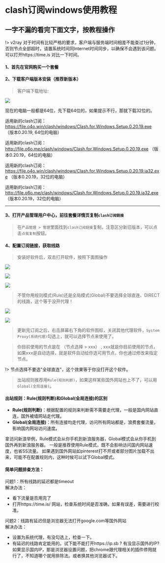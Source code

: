 # clash订阅windows使用教程

## 一字不漏的看完下面文字，按教程操作

!> v2ray 对于时间有比较严格的要求，客户端与服务端时间相差不能查过1分钟，否则节点全部超时，请置系统时间同Internet时间同步，以确保不会遇到该问题。可以打开https://time.is 对比一下时间。
#### 1、首先在官网购买一个套餐

<!-- https://kingfast.cc/buy

如果上面的网址打不开看下面的教程：

https://www.zybuluo.com/hellozubuluo/note/1728024 -->

#### 2、下载客户端版本安装（推荐新版本）

> 客户端下载地址:

![](/img/new-clash.png)

现在的电脑一般都是64位，先下载64位的，如果提示不行，那就下载32位的。

适用新的clash订阅： https://file.o4o.win/clash/windows/Clash.for.Windows.Setup.0.20.19.exe （版本0.20.19, 64位的电脑）

适用新的clash订阅： http://file.o6o.me/clash/windows/Clash.for.Windows.Setup.0.20.19.exe （版本0.20.19，64位的电脑）

适用新的clash订阅： https://file.o4o.win/clash/windows/Clash.for.Windows.Setup.0.20.19.ia32.exe （版本0.20.19，32位的电脑）

适用新的clash订阅： http://file.o6o.me/clash/windows/Clash.for.Windows.Setup.0.20.19.ia32.exe （版本0.20.19，32位的电脑）

---



#### 3、打开产品管理用户中心，前往套餐详情页复制`clash订阅链接`

> 在`产品管理 > 管理`里面找到`clash订阅链接`复制，注意区分新旧版本，可以点击`点我复制`按钮。

#### 4、配置订阅链接，获取线路

> 安装好软件后，双击打开软件，按照下面图操作

![](/img/1.png)

![](/img/2.png)

![](/img/3.png)

> 不管你用规则模式(Rule)还是全局模式(Global)不要选择全球直连、DIRECT的线路，这个等于没开代理！

![](/img/4.png)

![](/img/w4.png)

> 更新完订阅之后，右击屏幕右下角的软件图标，关闭其他代理软件，`System Proxy(系统代理)`勾选上，就可以选择节点来使用了。

> 你目前使用的节点是在 （节点选择 > xxx） , xxx就是你目前使用的节点，如果xxx是自动选择，就是软件自动给你选可用节点，你也通过修改来指定节点。

!> 节点选择不要选"全球直连"，这个效果等于你没打开这个软件。

> 出站规则推荐用`Rule(规则判断)`，如果这样某些国外网站也上不了，可以用`Global(全局连接)`。

#### 出站规则：Rule(规则判断)和Global(全局连接)的区别

- **Rule(规则判断)**：根据配置的规则来判断需不需要走代理，一般是国内网站直连，国外被墙网站走代理。
- **Global(全局连接)**：所有连接均走代理，访问所有网站都是，浪费套餐流量，影响国内网站访问速度。

拿访问新浪举例，Rule模式会从你手机到新浪服务器，Global模式会从你手机到国外再到新浪服务器。
一般是推荐使用Rule模式，既不会影响访问国内网站速度，也省SS流量。
如果遇到国外网站如pinterest打不开或者部分图片加载不出来，可能不在配置规则内，这种时候可以试下Global模式。


#### 简单问题排查方法：

问题1：所有线路的延迟都是timeout<br/>
解决办法：
- 看下流量是否用完了
- 打开https://time.is/ 网站，检查系统时间是否准确，如果有误差，需要进行校准。

问题2：线路有延迟但是浏览器无法打开google.com等国外网站<br/>
解决办法：
- 设置为系统代理，有没勾选上，检查一下。
- 有延迟的线路肯定能用的。试下能不能打开https://ip.sb ? 有没显示国外的IP? 如果显示国内IP，那是浏览器设置问题，把chrome跟代理相关的插件停用就行了，不知道哪个就用排除法。或者换其他浏览器试下。

